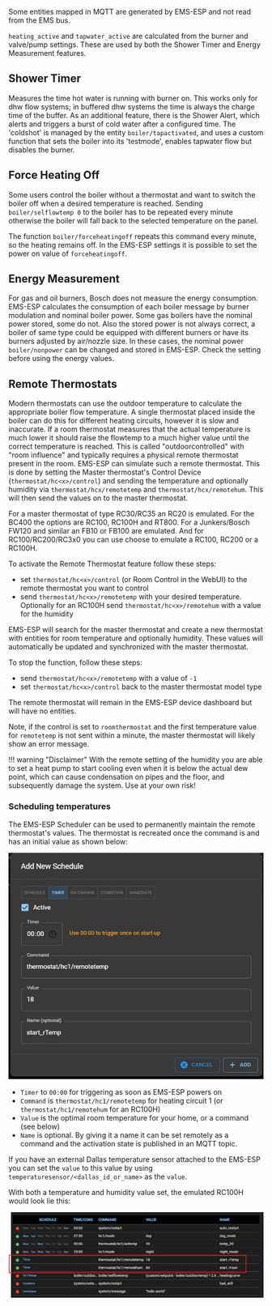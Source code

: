 Some entities mapped in MQTT are generated by EMS-ESP and not read from the EMS bus.

`heating_active` and `tapwater_active` are calculated from the burner and valve/pump settings. These are used by both the Shower Timer and Energy Measurement features.

## Shower Timer

Measures the time hot water is running with burner on. This works only for dhw flow systems; in buffered dhw systems the time is always the charge time of the buffer.
As an additional feature, there is the Shower Alert, which alerts and triggers a burst of cold water after a configured time. The 'coldshot' is managed by the entity `boiler/tapactivated`, and uses a custom function that sets the boiler into its 'testmode', enables tapwater flow but disables the burner.

## Force Heating Off

Some users control the boiler without a thermostat and want to switch the boiler off when a desired temperature is reached. Sending `boiler/selflowtemp 0` to the boiler has to be repeated every minute otherwise the boiler will fall back to the selected temperature on the panel.

The function `boiler/forceheatingoff` repeats this command every minute, so the heating remains off. In the EMS-ESP settings it is possible to set the power on value of `forceheatingoff`.

## Energy Measurement

For gas and oil burners, Bosch does not measure the energy consumption. EMS-ESP calculates the consumption of each boiler message by burner modulation and nominal boiler power. Some gas boilers have the nominal power stored, some do not.
Also the stored power is not always correct, a boiler of same type could be equipped with different burners or have its burners adjusted by air/nozzle size.
In these cases, the nominal power `boiler/nonpower` can be changed and stored in EMS-ESP. Check the setting before using the energy values.

## Remote Thermostats

Modern thermostats can use the outdoor temperature to calculate the appropriate boiler flow temperature. A single thermostat placed inside the boiler can do this for different heating circuits, however it is slow and inaccurate. If a room thermostat measures that the actual temperature is much lower it should raise the flowtemp to a much higher value until the correct temperature is reached. This is called "outdoorcontrolled" with "room influence" and typically requires a physical remote thermostat present in the room. EMS-ESP can simulate such a remote thermostat. This is done by setting the Master thermostat's Control Device (`thermostat/hc<x>/control`) and sending the temperature and optionally humidity via `thermostat/hcx/remotetemp` and `thermostat/hcx/remotehum`. This will then send the values on to the master thermostat.

For a master thermostat of type RC30/RC35 an RC20 is emulated. For the BC400 the options are RC100, RC100H and RT800. For a Junkers/Bosch FW120 and similar an FB10 or FB100 are emulated. And for RC100/RC200/RC3x0 you can use choose to emulate a RC100, RC200 or a RC100H.

To activate the Remote Thermostat feature follow these steps:

- set `thermostat/hc<x>/control` (or Room Control in the WebUI) to the remote thermostat you want to control
- send `thermostat/hc<x>/remotetemp` with your desired temperature. Optionally for an RC100H send `thermostat/hc<x>/remotehum` with a value for the humidity

EMS-ESP will search for the master thermostat and create a new thermostat with entities for room temperature and optionally humidity. These values will automatically be updated and synchronized with the master thermostat.

To stop the function, follow these steps:

- send `thermostat/hc<x>/remotetemp` with a value of `-1`
- set `thermostat/hc<x>/control` back to the master thermostat model type

The remote thermostat will remain in the EMS-ESP device dashboard but will have no entities.

Note, if the control is set to `roomthermostat` and the first temperature value for `remotetemp` is not sent within a minute, the master thermostat will likely show an error message.

<!-- prettier-ignore -->
!!! warning "Disclaimer"
    With the remote setting of the humidity you are able to set a heat pump to start cooling even when it is below the actual dew point, which can cause condensation on pipes and the floor, and subsequently damage the system. Use at your own risk!

### Scheduling temperatures

The EMS-ESP Scheduler can be used to permanently maintain the remote thermostat's values. The thermostat is recreated once the command is and has an initial value as shown below:

![EMS-SCHEDULE-EDIT](_media/screenshot/scheduler_a.jpg)

- `Timer` to `00:00` for triggering as soon as EMS-ESP powers on
- `Command` is `thermostat/hc1/remotetemp` for heating circuit 1 (or `thermostat/hc1/remotehum` for an RC100H)
- `Value` is the optimal room temperature for your home, or a command (see below)
- `Name` is optional. By giving it a name it can be set remotely as a command and the activation state is published in an MQTT topic.

If you have an external Dallas temperature sensor attached to the EMS-ESP you can set the `value` to this value by using `temperaturesensor/<dallas_id_or_name>` as the `value`.

With both a temperature and humidity value set, the emulated RC100H would look lie this:

![EMS-SCHEDULE-MAIN](_media/screenshot/scheduler_b.jpg)
